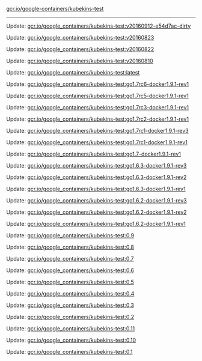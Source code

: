 [gcr.io/google-containers/kubekins-test](https://hub.docker.com/r/cruse/kubekins-test/tags/) 

----
Update: [gcr.io/google_containers/kubekins-test:v20160912-e54d7ac-dirty](https://hub.docker.com/r/cruse/kubekins-test/tags/)

Update: [gcr.io/google_containers/kubekins-test:v20160823](https://hub.docker.com/r/cruse/kubekins-test/tags/)

Update: [gcr.io/google_containers/kubekins-test:v20160822](https://hub.docker.com/r/cruse/kubekins-test/tags/)

Update: [gcr.io/google_containers/kubekins-test:v20160810](https://hub.docker.com/r/cruse/kubekins-test/tags/)

Update: [gcr.io/google_containers/kubekins-test:latest](https://hub.docker.com/r/cruse/kubekins-test/tags/)

Update: [gcr.io/google_containers/kubekins-test:go1.7rc6-docker1.9.1-rev1](https://hub.docker.com/r/cruse/kubekins-test/tags/)

Update: [gcr.io/google_containers/kubekins-test:go1.7rc5-docker1.9.1-rev1](https://hub.docker.com/r/cruse/kubekins-test/tags/)

Update: [gcr.io/google_containers/kubekins-test:go1.7rc3-docker1.9.1-rev1](https://hub.docker.com/r/cruse/kubekins-test/tags/)

Update: [gcr.io/google_containers/kubekins-test:go1.7rc2-docker1.9.1-rev1](https://hub.docker.com/r/cruse/kubekins-test/tags/)

Update: [gcr.io/google_containers/kubekins-test:go1.7rc1-docker1.9.1-rev3](https://hub.docker.com/r/cruse/kubekins-test/tags/)

Update: [gcr.io/google_containers/kubekins-test:go1.7rc1-docker1.9.1-rev1](https://hub.docker.com/r/cruse/kubekins-test/tags/)

Update: [gcr.io/google_containers/kubekins-test:go1.7-docker1.9.1-rev1](https://hub.docker.com/r/cruse/kubekins-test/tags/)

Update: [gcr.io/google_containers/kubekins-test:go1.6.3-docker1.9.1-rev3](https://hub.docker.com/r/cruse/kubekins-test/tags/)

Update: [gcr.io/google_containers/kubekins-test:go1.6.3-docker1.9.1-rev2](https://hub.docker.com/r/cruse/kubekins-test/tags/)

Update: [gcr.io/google_containers/kubekins-test:go1.6.3-docker1.9.1-rev1](https://hub.docker.com/r/cruse/kubekins-test/tags/)

Update: [gcr.io/google_containers/kubekins-test:go1.6.2-docker1.9.1-rev3](https://hub.docker.com/r/cruse/kubekins-test/tags/)

Update: [gcr.io/google_containers/kubekins-test:go1.6.2-docker1.9.1-rev2](https://hub.docker.com/r/cruse/kubekins-test/tags/)

Update: [gcr.io/google_containers/kubekins-test:go1.6.2-docker1.9.1-rev1](https://hub.docker.com/r/cruse/kubekins-test/tags/)

Update: [gcr.io/google_containers/kubekins-test:0.9](https://hub.docker.com/r/cruse/kubekins-test/tags/)

Update: [gcr.io/google_containers/kubekins-test:0.8](https://hub.docker.com/r/cruse/kubekins-test/tags/)

Update: [gcr.io/google_containers/kubekins-test:0.7](https://hub.docker.com/r/cruse/kubekins-test/tags/)

Update: [gcr.io/google_containers/kubekins-test:0.6](https://hub.docker.com/r/cruse/kubekins-test/tags/)

Update: [gcr.io/google_containers/kubekins-test:0.5](https://hub.docker.com/r/cruse/kubekins-test/tags/)

Update: [gcr.io/google_containers/kubekins-test:0.4](https://hub.docker.com/r/cruse/kubekins-test/tags/)

Update: [gcr.io/google_containers/kubekins-test:0.3](https://hub.docker.com/r/cruse/kubekins-test/tags/)

Update: [gcr.io/google_containers/kubekins-test:0.2](https://hub.docker.com/r/cruse/kubekins-test/tags/)

Update: [gcr.io/google_containers/kubekins-test:0.11](https://hub.docker.com/r/cruse/kubekins-test/tags/)

Update: [gcr.io/google_containers/kubekins-test:0.10](https://hub.docker.com/r/cruse/kubekins-test/tags/)

Update: [gcr.io/google_containers/kubekins-test:0.1](https://hub.docker.com/r/cruse/kubekins-test/tags/)

